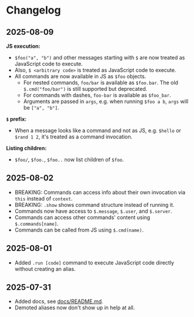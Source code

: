 # Changelog

## 2025-08-09

**JS execution:**

- `$foo("a", "b")` and other messages starting with `$` are now treated as JavaScript code to execute.
- Also, `$ <arbitrary code>` is treated as JavaScript code to execute.
- All commands are now available in JS as `$foo` objects.
  - For nested commands, `foo/bar` is available as `$foo.bar`.
    The old `$.cmd("foo/bar")` is still supported but deprecated.
  - For commands with dashes, `foo-bar` is available as `$foo_bar`.
  - Arguments are passed in `args`, e.g. when running `$foo a b`, `args` will be `["a", "b"]`.

**`$` prefix:**

- When a message looks like a command and not as JS, e.g. `$hello` or `$rand 1 2`, it's treated as a command invocation.

**Listing children:**

- `$foo/`, `$foo.`, `$foo..` now list children of `$foo`.

## 2025-08-02

- BREAKING: Commands can access info about their own invocation via `this` instead of `context`.
- BREAKING: `.show` shows command structure instead of running it.
- Commands now have access to `$.message`, `$.user`, and `$.server`.
- Commands can access other commands' content using `$.commands[name]`.
- Commands can be called from JS using `$.cmd(name)`.

## 2025-08-01

- Added `.run [code]` command to execute JavaScript code directly without creating an alias.

## 2025-07-31

- Added docs, see [docs/README.md](docs/README.md).
- Demoted aliases now don't show up in help at all.
